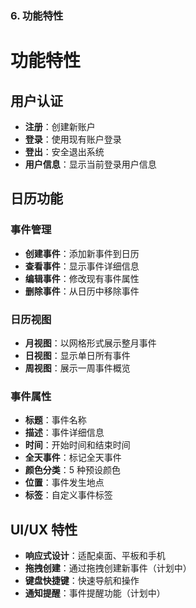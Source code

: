 
### 6. 功能特性 

# 功能特性

## 用户认证

- **注册**：创建新账户
- **登录**：使用现有账户登录
- **登出**：安全退出系统
- **用户信息**：显示当前登录用户信息

## 日历功能

### 事件管理
- **创建事件**：添加新事件到日历
- **查看事件**：显示事件详细信息
- **编辑事件**：修改现有事件属性
- **删除事件**：从日历中移除事件

### 日历视图
- **月视图**：以网格形式展示整月事件
- **日视图**：显示单日所有事件
- **周视图**：展示一周事件概览

### 事件属性
- **标题**：事件名称
- **描述**：事件详细信息
- **时间**：开始时间和结束时间
- **全天事件**：标记全天事件
- **颜色分类**：5 种预设颜色
- **位置**：事件发生地点
- **标签**：自定义事件标签

## UI/UX 特性
- **响应式设计**：适配桌面、平板和手机
- **拖拽创建**：通过拖拽创建新事件（计划中）
- **键盘快捷键**：快速导航和操作
- **通知提醒**：事件提醒功能（计划中）